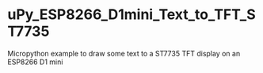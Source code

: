 # uPy_ESP8266_D1mini_Text_to_TFT_ST7735
Micropython example to draw some text to a ST7735 TFT display on an ESP8266 D1 mini

